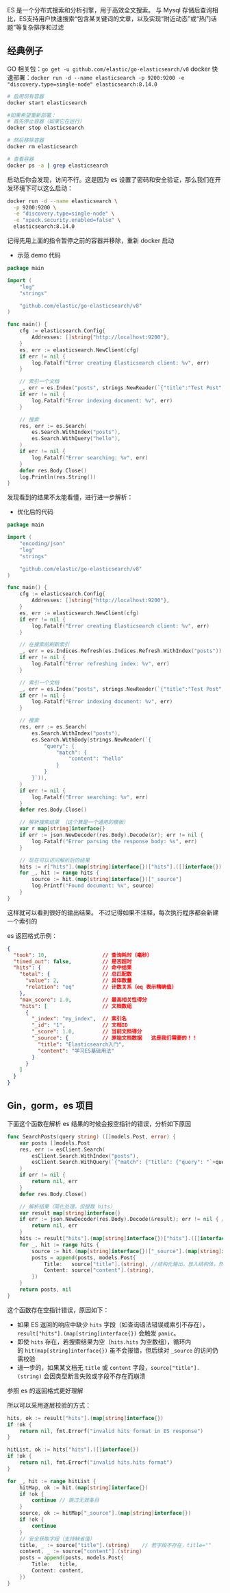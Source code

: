 ES 是一个分布式搜索和分析引擎，用于高效全文搜索。
与 Mysql 存储后查询相比，ES支持用户快速搜索“包含某关键词的文章，以及实现“附近动态”或“热门话题”等复杂排序和过滤
## 经典例子
GO 相关包：`go get -u github.com/elastic/go-elasticsearch/v8`
docker 快速部署：`docker run -d --name elasticsearch -p 9200:9200 -e "discovery.type=single-node" elasticsearch:8.14.0`

```bash
# 启用现有容器
docker start elasticsearch

#如果希望重新部署：
# 首先停止容器（如果它在运行）
docker stop elasticsearch

# 然后移除容器
docker rm elasticsearch

# 查看容器
docker ps -a | grep elasticsearch
```

启动后你会发现，访问不行。这是因为 es 设置了密码和安全验证，那么我们在开发环境下可以这么启动：
``` bash
docker run -d --name elasticsearch \
  -p 9200:9200 \
  -e "discovery.type=single-node" \
  -e "xpack.security.enabled=false" \
  elasticsearch:8.14.0
```
记得先用上面的指令暂停之前的容器并移除，重新 docker 启动

- 示范 demo 代码
``` go
package main

import (
	"log"
	"strings"

	"github.com/elastic/go-elasticsearch/v8"
)

func main() {
	cfg := elasticsearch.Config{
		Addresses: []string{"http://localhost:9200"},
	}
	es, err := elasticsearch.NewClient(cfg)
	if err != nil {
		log.Fatalf("Error creating Elasticsearch client: %v", err)
	}

	// 索引一个文档
	_, err = es.Index("posts", strings.NewReader(`{"title":"Test Post","content":"Hello world"}`))
	if err != nil {
		log.Fatalf("Error indexing document: %v", err)
	}

	// 搜索
	res, err := es.Search(
		es.Search.WithIndex("posts"),
		es.Search.WithQuery("hello"),
	)
	if err != nil {
		log.Fatalf("Error searching: %v", err)
	}
	defer res.Body.Close()
	log.Println(res.String())
}

```

发现看到的结果不太能看懂，进行进一步解析：
- 优化后的代码
``` Go
package main

import (
	"encoding/json"
	"log"
	"strings"

	"github.com/elastic/go-elasticsearch/v8"
)

func main() {
	cfg := elasticsearch.Config{
		Addresses: []string{"http://localhost:9200"},
	}
	es, err := elasticsearch.NewClient(cfg)
	if err != nil {
		log.Fatalf("Error creating Elasticsearch client: %v", err)
	}

	// 在搜索前刷新索引
	_, err = es.Indices.Refresh(es.Indices.Refresh.WithIndex("posts"))
	if err != nil {
		log.Fatalf("Error refreshing index: %v", err)
	}

	// 索引一个文档
	_, err = es.Index("posts", strings.NewReader(`{"title":"Test Post","content":"Hello world"}`))
	if err != nil {
		log.Fatalf("Error indexing document: %v", err)
	}

	// 搜索
	res, err := es.Search(
		es.Search.WithIndex("posts"),
		es.Search.WithBody(strings.NewReader(`{
			"query": {
				"match": {
					"content": "hello"
				}
			}
		}`)),
	)
	if err != nil {
		log.Fatalf("Error searching: %v", err)
	}
	defer res.Body.Close()

	// 解析搜索结果 （这个算是一个通用的模板）
	var r map[string]interface{}
	if err := json.NewDecoder(res.Body).Decode(&r); err != nil {
		log.Fatalf("Error parsing the response body: %s", err)
	}

	// 现在可以访问解析后的结果
	hits := r["hits"].(map[string]interface{})["hits"].([]interface{})
	for _, hit := range hits {
		source := hit.(map[string]interface{})["_source"]
		log.Printf("Found document: %v", source)
	}
}

```
这样就可以看到很好的输出结果。
不过记得如果不注释，每次执行程序都会新建一个索引的

es 返回格式示例：
``` json
{
  "took": 10,                  // 查询耗时（毫秒）
  "timed_out": false,          // 是否超时
  "hits": {                    // 命中结果
    "total": {                 // 总匹配数
      "value": 2,              // 具体数量
      "relation": "eq"         // 计数关系（eq 表示精确值）
    },
    "max_score": 1.0,          // 最高相关性得分
    "hits": [                  // 文档数组
      {
        "_index": "my_index",  // 索引名
        "_id": "1",            // 文档ID
        "_score": 1.0,         // 当前文档得分
        "_source": {           // 原始文档数据   这是我们需要的！！
          "title": "Elasticsearch入门",
          "content": "学习ES基础用法"
        }
      }
    ]
  }
}
```


## Gin，gorm，es 项目
下面这个函数在解析 es 结果的时候会报空指针的错误，分析如下原因
```go
func SearchPosts(query string) ([]models.Post, error) {
	var posts []models.Post
	res, err := esClient.Search(
		esClient.Search.WithIndex("posts"),
		esClient.Search.WithQuery(`{"match": {"title": {"query": "`+query+`"}}}`), //查询针对的是文档的 title 字段，使用的是 match 查询，这是一种全文检索查询，用变量 query 的值作为搜索词
	)
	if err != nil {
		return nil, err
	}
	defer res.Body.Close()

	// 解析结果（简化处理，仅提取 hits）
	var result map[string]interface{}
	if err := json.NewDecoder(res.Body).Decode(&result); err != nil { //将结果放入 result 中
		return nil, err
	}
	hits := result["hits"].(map[string]interface{})["hits"].([]interface{})
	for _, hit := range hits {
		source := hit.(map[string]interface{})["_source"].(map[string]interface{})
		posts = append(posts, models.Post{
			Title:   source["title"].(string), //结构化输出，放入结构体，然后放入列表中
			Content: source["content"].(string),
		})
	}
	return posts, nil
}
```
这个函数存在空指针错误，原因如下：
- 如果 ES 返回的响应中缺少 `hits` 字段（如查询语法错误或索引不存在），`result["hits"].(map[string]interface{})` 会触发 `panic`。
- 即使 `hits` 存在，若搜索结果为空（`hits.hits` 为空数组），循环内的 `hit(map[string]interface{})` 虽不会报错，但后续对 `_source` 的访问仍需校验
- 进一步的，如果某文档无 `title` 或 `content` 字段，`source["title"].(string)` 会因类型断言失败或字段不存在而崩溃


参照 es 的返回格式更好理解


所以可以采用逐层校验的方式：
``` go
hits, ok := result["hits"].(map[string]interface{})
if !ok {
    return nil, fmt.Errorf("invalid hits format in ES response")
}

hitList, ok := hits["hits"].([]interface{})
if !ok {
    return nil, fmt.Errorf("invalid hits.hits format")
}

for _, hit := range hitList {
    hitMap, ok := hit.(map[string]interface{})
    if !ok {
        continue // 跳过无效条目
    }
    source, ok := hitMap["_source"].(map[string]interface{})
    if !ok {
        continue
    }
    // 安全获取字段（支持缺省值）
    title, _ := source["title"].(string)    // 若字段不存在，title=""
    content, _ := source["content"].(string)
    posts = append(posts, models.Post{
        Title:   title,
        Content: content,
    })
}
```